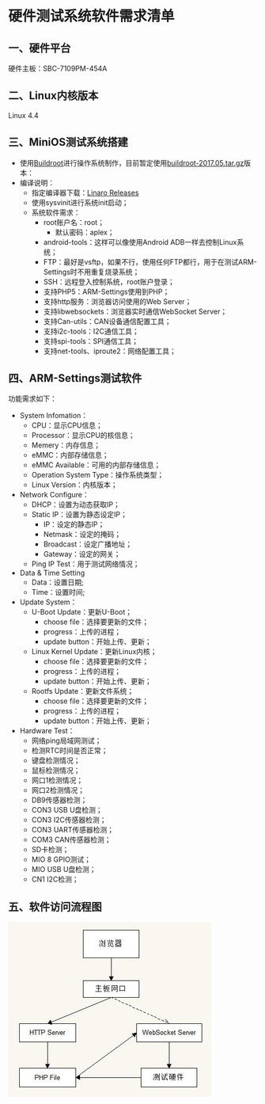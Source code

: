 # 硬件测试系统软件需求清单

## 一、硬件平台

硬件主板：SBC-7109PM-454A

## 二、Linux内核版本 

Linux 4.4

## 三、MiniOS测试系统搭建

* 使用[Buildroot](https://buildroot.org/)进行操作系统制作，目前暂定使用[buildroot-2017.05.tar.gz](https://buildroot.org/downloads/)版本：
* 编译说明：
  * 指定编译器下载：[Linaro Releases](https://releases.linaro.org/components/toolchain/gcc-linaro/)
  * 使用sysvinit进行系统init启动；
  * 系统软件需求：
    * root账户名：root；
      * 默认密码：aplex；
    * android-tools：这样可以像使用Android ADB一样去控制Linux系统；
    * FTP：最好是vsftp，如果不行，使用任何FTP都行，用于在测试ARM-Settings时不用重复烧录系统；
    * SSH：远程登入控制系统，root账户登录；
    * 支持PHP5：ARM-Settings使用到PHP；
    * 支持http服务：浏览器访问使用的Web Server；
    * 支持libwebsockets：浏览器实时通信WebSocket Server；
    * 支持Can-utils：CAN设备通信配置工具；
    * 支持i2c-tools：I2C通信工具；
    * 支持spi-tools：SPI通信工具；
    * 支持net-tools、iproute2：网络配置工具；

## 四、ARM-Settings测试软件

功能需求如下：

* System Infomation：
  * CPU：显示CPU信息；
  * Processor：显示CPU的核信息；
  * Memery：内存信息；
  * eMMC：内部存储信息；
  * eMMC Available：可用的内部存储信息；
  * Operation System Type：操作系统类型；
  * Linux Version：内核版本；
* Network Configure：
  * DHCP：设置为动态获取IP；
  * Static IP：设置为静态设定IP；
    * IP：设定的静态IP；
    * Netmask：设定的掩码；
    * Broadcast：设定广播地址；
    * Gateway：设定的网关；
  * Ping IP Test：用于测试网络情况；
* Data & Time Setting
  * Data：设置日期;
  * Time：设置时间;
* Update System：
  * U-Boot Update：更新U-Boot；
    * choose file：选择要更新的文件；
    * progress：上传的进程；
    * update button：开始上传、更新；
  * Linux Kernel Update：更新Linux内核；
    * choose file：选择要更新的文件；
    * progress：上传的进程；
    * update button：开始上传、更新；
  * Rootfs Update：更新文件系统；
    * choose file：选择要更新的文件；
    * progress：上传的进程；
    * update button：开始上传、更新；
* Hardware Test：
  * 网络ping局域网测试；
  * 检测RTC时间是否正常；
  * 键盘检测情况；
  * 鼠标检测情况；
  * 网口1检测情况；
  * 网口2检测情况；
  * DB9传感器检测；
  * CON3 USB U盘检测；
  * CON3 I2C传感器检测；
  * CON3 UART传感器检测；
  * COM3 CAN传感器检测；
  * SD卡检测；
  * MIO 8 GPIO测试；
  * MIO USB U盘检测；
  * CN1 I2C检测；

## 五、软件访问流程图

![software_workflow.jpg](software_workflow.jpg)
